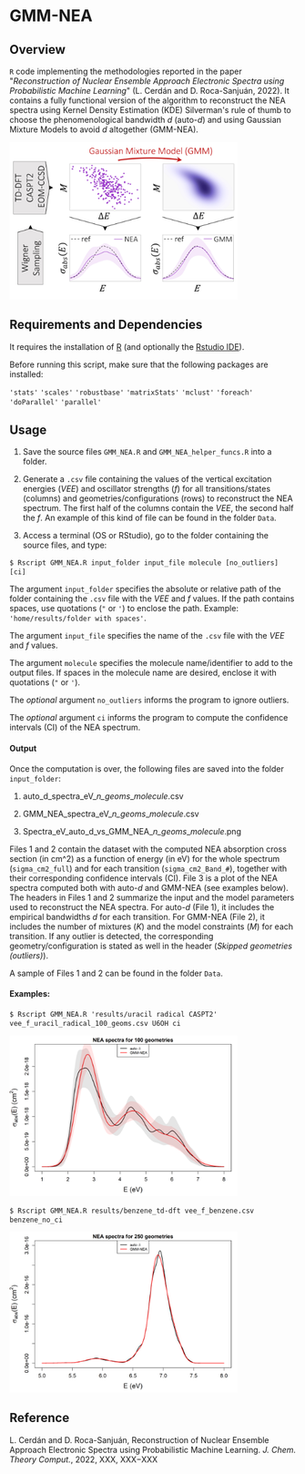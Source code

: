 GMM-NEA 
======

## Overview

`R` code implementing the methodologies reported in the paper "*Reconstruction of Nuclear Ensemble Approach Electronic Spectra using Probabilistic Machine Learning*" (L. Cerdán and D. Roca-Sanjuán, 2022). 
It contains a fully functional version of the algorithm to reconstruct the NEA spectra using Kernel Density Estimation (KDE) Silverman's rule of thumb to choose the phenomenological
bandwidth *d* (auto-*d*) and using Gaussian Mixture Models to avoid *d* altogether (GMM-NEA).

<img src="figures/TOC.jpg" width="400"/>

## Requirements and Dependencies

It requires the installation of [R](https://cran.r-project.org/) (and optionally the [Rstudio IDE](https://www.rstudio.com/products/rstudio/)).

Before running this script, make sure that the following packages are installed: 

`'stats'` `'scales'` `'robustbase'` `'matrixStats'` `'mclust'` `'foreach'` `'doParallel'` `'parallel'`

## Usage

1) Save the source files `GMM_NEA.R` and `GMM_NEA_helper_funcs.R` into a folder. 

2) Generate a `.csv` file containing the values of the vertical excitation energies (*VEE*) and oscillator strengths (*f*) 
for all transitions/states (columns) and geometries/configurations (rows) to reconstruct the NEA spectrum. The first half of the columns contain the *VEE*, the second half the *f*. 
An example of this kind of file can be found in the folder `Data`.

3) Access a terminal (OS or RStudio), go to the folder containing the source files, and type:

```
$ Rscript GMM_NEA.R input_folder input_file molecule [no_outliers] [ci]
```

The argument `input_folder` specifies the absolute or relative path of the folder containing the `.csv` file with the *VEE* and *f* values. 
If the path contains spaces, use quotations (`"` or `'`) to enclose the path. Example: `'home/results/folder with spaces'`.

The argument `input_file` specifies the name of the `.csv` file with the *VEE* and *f* values.

The argument `molecule` specifies the molecule name/identifier to add to the output files. If spaces in the molecule name are desired, enclose it with quotations (`"` or `'`).

The *optional* argument `no_outliers` informs the program to ignore outliers.

The *optional* argument `ci` informs the program to compute the confidence intervals (CI) of the NEA spectrum.

#### Output

Once the computation is over, the following files are saved into the folder `input_folder`:

1. auto_d_spectra_eV_*n_geoms*_*molecule*.csv

2. GMM_NEA_spectra_eV_*n_geoms*_*molecule*.csv

3. Spectra_eV_auto_d_vs_GMM_NEA_*n_geoms*_*molecule*.png

Files 1 and 2 contain the dataset with the computed NEA absorption cross section (in cm^2) as a function of energy (in eV) 
for the whole spectrum (`sigma_cm2_full`) and for each transition (`sigma_cm2_Band_#`), together with their corresponding
confidence intervals (CI). File 3 is a plot of the NEA spectra computed both with auto-*d* and GMM-NEA (see examples below). The headers in Files 
1 and 2 summarize the input and the model parameters used to reconstruct the NEA spectra. For auto-*d* (File 1), it includes 
the empirical bandwidths *d* for each transition. For GMM-NEA (File 2), it includes the number of mixtures (*K*) and the model constraints
(*M*) for each transition. If any outlier is detected, the corresponding geometry/configuration
is stated as well in the header (*Skipped geometries (outliers)*).

A sample of Files 1 and 2 can be found in the folder `Data`.

#### Examples: 

```
$ Rscript GMM_NEA.R 'results/uracil radical CASPT2' vee_f_uracil_radical_100_geoms.csv U6OH ci
```

<img src="figures/Spectra_eV_auto_d_vs_GMM_NEA_100_geoms_U6OH.png" width="400"/>

```
$ Rscript GMM_NEA.R results/benzene_td-dft vee_f_benzene.csv benzene_no_ci
```

<img src="figures/Spectra_eV_auto_d_vs_GMM_NEA_250_geoms_benzene_no_ci.png" width="400"/>

## Reference

L. Cerdán and D. Roca-Sanjuán, Reconstruction of Nuclear Ensemble Approach Electronic Spectra using Probabilistic
Machine Learning. *J. Chem. Theory Comput.*,  2022, XXX, XXX−XXX
